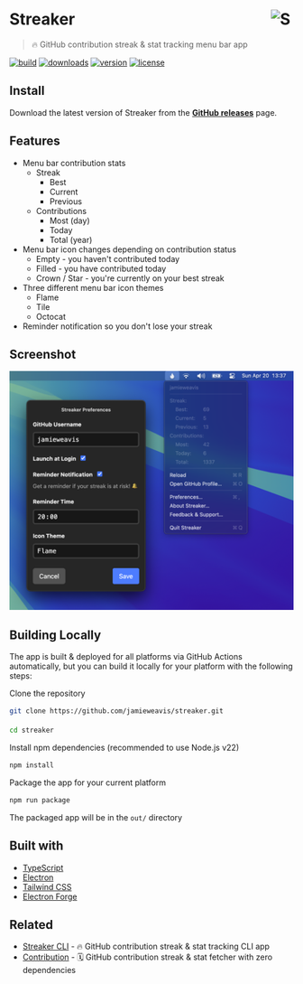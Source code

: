 # Streaker <img alt="Streaker Logo" align="right" width=40 height=40 alt="Screenshot" src="./.github/icon.svg">

> 🔥 GitHub contribution streak & stat tracking menu bar app</p>

[![build](https://github.com/jamieweavis/streaker/actions/workflows/build.yml/badge.svg?branch=main)](https://github.com/jamieweavis/streaker/actions)
[![downloads](https://img.shields.io/github/downloads/jamieweavis/streaker/total.svg)](https://github.com/jamieweavis/streaker/releases)
[![version](https://img.shields.io/github/release/jamieweavis/streaker.svg)](https://github.com/jamieweavis/streaker/releases)
[![license](https://img.shields.io/badge/license-MIT-blue.svg)](https://github.com/jamieweavis/streaker/blob/main/LICENSE)

## Install

Download the latest version of Streaker from the **[GitHub releases](https://github.com/jamieweavis/streaker/releases)** page.

## Features

- Menu bar contribution stats
  - Streak
    - Best
    - Current
    - Previous
  - Contributions
    - Most (day)
    - Today
    - Total (year)
- Menu bar icon changes depending on contribution status
  - Empty - you haven't contributed today
  - Filled - you have contributed today
  - Crown / Star - you're currently on your best streak
- Three different menu bar icon themes
  - Flame
  - Tile
  - Octocat
- Reminder notification so you don't lose your streak

## Screenshot

<img width="716" alt="Screenshot" src=".github/screenshot.png">

## Building Locally

The app is built & deployed for all platforms via GitHub Actions automatically, but you can build it locally for your platform with the following steps:

Clone the repository
```bash
git clone https://github.com/jamieweavis/streaker.git

cd streaker
```

Install npm dependencies (recommended to use Node.js v22)
```bash
npm install
```

Package the app for your current platform
```bash
npm run package
```

The packaged app will be in the `out/` directory

## Built with

- [TypeScript](https://github.com/microsoft/TypeScript)
- [Electron](https://github.com/electron/electron)
- [Tailwind CSS](https://github.com/tailwindlabs/tailwindcss)
- [Electron Forge](https://github.com/electron/forge)

## Related

- [Streaker CLI](https://github.com/jamieweavis/streaker-cli) - 🔥 GitHub contribution streak & stat tracking CLI app
- [Contribution](https://github.com/jamieweavis/contribution) - 🗓 GitHub contribution streak & stat fetcher with zero dependencies
